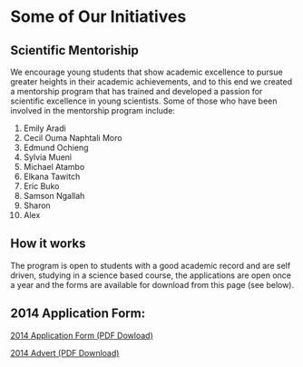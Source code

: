 Some of Our Initiatives
=========================================

Scientific Mentoriship
----------------------

We encourage  young students that show academic excellence to pursue
greater heights in their academic achievements, and to this end we created
a mentorship program that has trained and developed a passion for scientific
excellence in young scientists. Some of those who have  been involved in the 
mentorship program include:

1. Emily Aradi
2. Cecil Ouma Naphtali Moro
3. Edmund Ochieng
4. Sylvia Mueni
5. Michael Atambo
6. Elkana Tawitch
7. Eric Buko
8. Samson Ngallah
9. Sharon 
10. Alex 

How it works
------------
The program is open to students with a good academic record and are self driven, 
studying in a science based course, the applications are open once a year and the 
forms are available for download from this page (see below). 


2014 Application Form:
----------------------
[2014 Application Form (PDF Dowload)](/initiatives/Application_form_SMP_2014-latest.pdf)

[2014 Advert  (PDF Download)](/initiatives/advert-latest.pdf)

